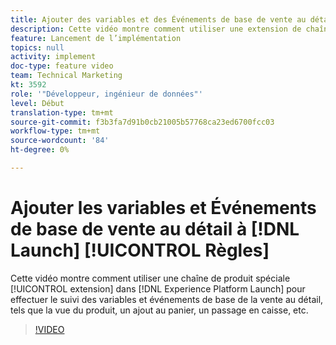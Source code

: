 ```yaml
---
title: Ajouter des variables et des Événements de base de vente au détail pour lancer des règles
description: Cette vidéo montre comment utiliser une extension de chaîne de produit spéciale dans Launch pour effectuer le suivi des variables et événements de base de la vente au détail, tels que la vue de produit, un ajout au panier, un passage en caisse, etc.
feature: Lancement de l’implémentation
topics: null
activity: implement
doc-type: feature video
team: Technical Marketing
kt: 3592
role: '"Développeur, ingénieur de données"'
level: Début
translation-type: tm+mt
source-git-commit: f3b3fa7d91b0cb21005b57768ca23ed6700fcc03
workflow-type: tm+mt
source-wordcount: '84'
ht-degree: 0%

---
```



# Ajouter les variables et Événements de base de vente au détail à [!DNL Launch] [!UICONTROL Règles]

Cette vidéo montre comment utiliser une chaîne de produit spéciale [!UICONTROL extension] dans [!DNL Experience Platform Launch] pour effectuer le suivi des variables et événements de base de la vente au détail, tels que la vue du produit, un ajout au panier, un passage en caisse, etc.

>[!VIDEO](https://video.tv.adobe.com/v/28763/?quality=12)
